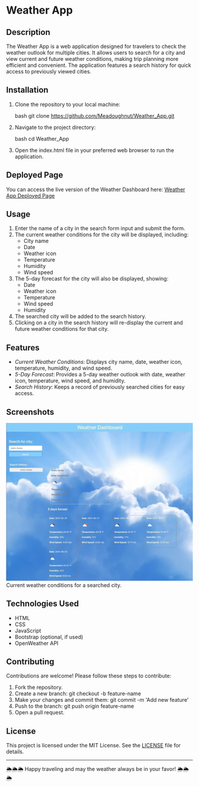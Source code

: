 # Weather App

## Description

The Weather App is a web application designed for travelers to check the weather outlook for multiple cities. It allows users to search for a city and view current and future weather conditions, making trip planning more efficient and convenient. The application features a search history for quick access to previously viewed cities.

## Installation

1. Clone the repository to your local machine:

    bash
    git clone https://github.com/Meadoughnut/Weather_App.git
    

2. Navigate to the project directory:

    bash
    cd Weather_App
    

3. Open the index.html file in your preferred web browser to run the application.


## Deployed Page

You can access the live version of the Weather Dashboard here: [Weather App Deployed Page](https://github.com/Meadoughnut/Weather_App)


## Usage

1. Enter the name of a city in the search form input and submit the form.
2. The current weather conditions for the city will be displayed, including:
    - City name
    - Date
    - Weather icon
    - Temperature
    - Humidity
    - Wind speed
3. The 5-day forecast for the city will also be displayed, showing:
    - Date
    - Weather icon
    - Temperature
    - Wind speed
    - Humidity
4. The searched city will be added to the search history.
5. Clicking on a city in the search history will re-display the current and future weather conditions for that city.

## Features

- *Current Weather Conditions*: Displays city name, date, weather icon, temperature, humidity, and wind speed.
- *5-Day Forecast*: Provides a 5-day weather outlook with date, weather icon, temperature, wind speed, and humidity.
- *Search History*: Keeps a record of previously searched cities for easy access.

## Screenshots

![Weather_App](/assets/weatherApp.png)
Current weather conditions for a searched city.

## Technologies Used

- HTML
- CSS
- JavaScript
- Bootstrap (optional, if used)
- OpenWeather API


## Contributing

Contributions are welcome! Please follow these steps to contribute:

1. Fork the repository.
2. Create a new branch: git checkout -b feature-name
3. Make your changes and commit them: git commit -m 'Add new feature'
4. Push to the branch: git push origin feature-name
5. Open a pull request.

## License

This project is licensed under the MIT License. See the [LICENSE](LICENSE) file for details.

---

🌦️🌦️🌦️  Happy traveling and may the weather always be in your favor!  🌦️🌦️🌦️